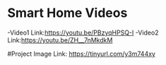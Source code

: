 # Smart Home Videos
-Video1 Link:https://youtu.be/PBzyqHPSQ-I
-Video2 Link:https://youtu.be/ZH__7nMkdkM

#Project Image
Link: https://tinyurl.com/y3m744xy
